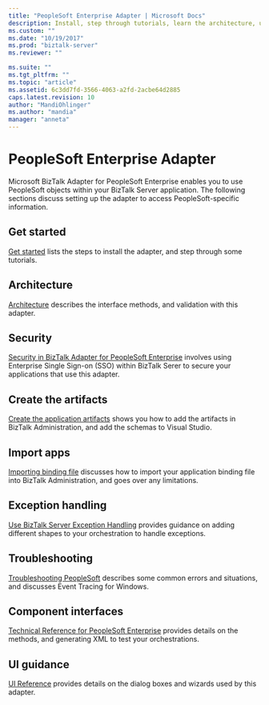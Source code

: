 ```yaml
---
title: "PeopleSoft Enterprise Adapter | Microsoft Docs"
description: Install, step through tutorials, learn the architecture, use SSO security, create your applications, import the binding file, and add exception handling when using the BizTalk Adapter for PeopleSoft Enterprise in BizTalk Server
ms.custom: ""
ms.date: "10/19/2017"
ms.prod: "biztalk-server"
ms.reviewer: ""

ms.suite: ""
ms.tgt_pltfrm: ""
ms.topic: "article"
ms.assetid: 6c3dd7fd-3566-4063-a2fd-2acbe64d2885
caps.latest.revision: 10
author: "MandiOhlinger"
ms.author: "mandia"
manager: "anneta"
---
```

# PeopleSoft Enterprise Adapter
Microsoft BizTalk Adapter for PeopleSoft Enterprise enables you to use PeopleSoft objects within your BizTalk Server application. The following sections discuss setting up the adapter to access PeopleSoft-specific information.  
  
## Get started
[Get started](../core/getting-started-with-biztalk-adapter-for-peoplesoft-enterprise.md) lists the steps to install the adapter, and step through some tutorials.

## Architecture
[Architecture](../core/architecture-of-biztalk-adapter-for-peoplesoft-enterprise.md) describes the interface methods, and validation with this adapter.

## Security
[Security in BizTalk Adapter for PeopleSoft Enterprise](../core/security-in-biztalk-adapter-for-peoplesoft-enterprise.md) involves using Enterprise Single Sign-on (SSO) within BizTalk Serer to secure your applications that use this adapter.

## Create the artifacts
[Create the application artifacts](../core/developing-applications4.md) shows you how to add the artifacts in BizTalk Administration, and add the schemas to Visual Studio.

## Import apps
[Importing binding file](../core/deploying-biztalk-adapter-for-peoplesoft-enterprise.md) discusses how to import your application binding file into BizTalk Administration, and goes over any limitations. 

## Exception handling
[Use BizTalk Server Exception Handling](../core/using-biztalk-server-exception-handling2.md) provides guidance on adding different shapes to your orchestration to handle exceptions.

## Troubleshooting
[Troubleshooting PeopleSoft](../core/troubleshooting-peoplesoft.md) describes some common errors and situations, and discusses Event Tracing for Windows.

## Component interfaces
[Technical Reference for PeopleSoft Enterprise](../core/technical-reference-for-peoplesoft-enterprise.md) provides details on the methods, and generating XML to test your orchestrations.

## UI guidance
[UI Reference](../core/ui-reference-for-biztalk-adapter-for-peoplesoft-enterprise.md) provides details on the dialog boxes and wizards used by this adapter. 